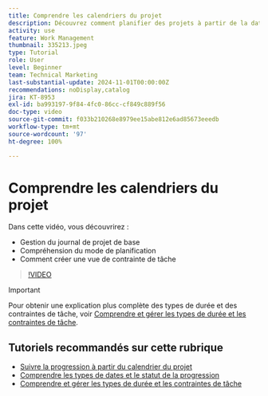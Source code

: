 ```yaml
---
title: Comprendre les calendriers du projet
description: Découvrez comment planifier des projets à partir de la date de début ou d’achèvement. Ensuite, découvrez comment la durée, les prédécesseurs et les contraintes de tâche affectent le plan du projet.
activity: use
feature: Work Management
thumbnail: 335213.jpeg
type: Tutorial
role: User
level: Beginner
team: Technical Marketing
last-substantial-update: 2024-11-01T00:00:00Z
recommendations: noDisplay,catalog
jira: KT-8953
exl-id: ba993197-9f84-4fc0-86cc-cf849c889f56
doc-type: video
source-git-commit: f033b210268e8979ee15abe812e6ad85673eeedb
workflow-type: tm+mt
source-wordcount: '97'
ht-degree: 100%

---
```


# Comprendre les calendriers du projet

Dans cette vidéo, vous découvrirez :

* Gestion du journal de projet de base
* Compréhension du mode de planification
* Comment créer une vue de contrainte de tâche

>[!VIDEO](https://video.tv.adobe.com/v/335213/?quality=12&learn=on)

>[!IMPORTANT]
>
>Pour obtenir une explication plus complète des types de durée et des contraintes de tâche, voir [Comprendre et gérer les types de durée et les contraintes de tâche](/help/manage-work/intermediate-projects/understand-and-manage-duration-types-and-task-constraints.md).

## Tutoriels recommandés sur cette rubrique

* [Suivre la progression à partir du calendrier du projet](/help/manage-work/project-timelines/track-work-progress-from-the-project-timeline.md)
* [Comprendre les types de dates et le statut de la progression](/help/manage-work/project-timelines/understand-task-dates-and-progress-status.md)
* [Comprendre et gérer les types de durée et les contraintes de tâche](/help/manage-work/intermediate-projects/understand-and-manage-duration-types-and-task-constraints.md)

